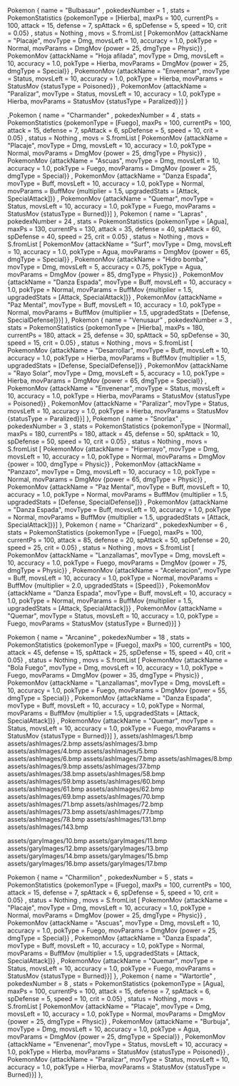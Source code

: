 Pokemon {
    name = "Bulbasaur"
  , pokedexNumber = 1
  , stats = PokemonStatistics {pokemonType = [Hierba], maxPs = 100, currentPs = 100, attack = 15, defense = 7, spAttack = 6, spDefense = 5, speed = 10, crit = 0.05}
  , status = Nothing
  , movs = S.fromList [
    PokemonMov {attackName = "Placaje", movType = Dmg, movsLeft = 10, accuracy = 1.0, pokType = Normal, movParams = DmgMov {power = 25, dmgType = Physic}}
  , PokemonMov {attackName = "Hoja afilada", movType = Dmg, movsLeft = 10, accuracy = 1.0, pokType = Hierba, movParams = DmgMov {power = 25, dmgType = Special}}
  , PokemonMov {attackName = "Envenenar", movType = Status, movsLeft = 10, accuracy = 1.0, pokType = Hierba, movParams = StatusMov {statusType = Poisoned}}
  , PokemonMov {attackName = "Paralizar", movType = Status, movsLeft = 10, accuracy = 1.0, pokType = Hierba, movParams = StatusMov {statusType = Paralized}}]
  }
  
  ,Pokemon {
    name = "Charmander"
  , pokedexNumber = 4
  , stats = PokemonStatistics {pokemonType = [Fuego], maxPs = 100, currentPs = 100, attack = 15, defense = 7, spAttack = 6, spDefense = 5, speed = 10, crit = 0.05}
  , status = Nothing
  , movs = S.fromList [
    PokemonMov {attackName = "Placaje", movType = Dmg, movsLeft = 10, accuracy = 1.0, pokType = Normal, movParams = DmgMov {power = 25, dmgType = Physic}}
  , PokemonMov {attackName = "Ascuas", movType = Dmg, movsLeft = 10, accuracy = 1.0, pokType = Fuego, movParams = DmgMov {power = 25, dmgType = Special}}
  , PokemonMov {attackName = "Danza Espada", movType = Buff, movsLeft = 10, accuracy = 1.0, pokType = Normal, movParams = BuffMov {multiplier = 1.5, upgradedStats = [Attack, SpecialAttack]}}
  , PokemonMov {attackName = "Quemar", movType = Status, movsLeft = 10, accuracy = 1.0, pokType = Fuego, movParams = StatusMov {statusType = Burned}}]
  },
  Pokemon {
    name = "Lapras"
  , pokedexNumber = 24
  , stats = PokemonStatistics {pokemonType = [Agua], maxPs = 130, currentPs = 130, attack = 35, defense = 40, spAttack = 60, spDefense = 40, speed = 25, crit = 0.05}
  , status = Nothing
  , movs = S.fromList [
    PokemonMov {attackName = "Surf", movType = Dmg, movsLeft = 10, accuracy = 1.0, pokType = Agua, movParams = DmgMov {power = 65, dmgType = Special}}
  , PokemonMov {attackName = "Hidro bomba", movType = Dmg, movsLeft = 5, accuracy = 0.75, pokType = Agua, movParams = DmgMov {power = 85, dmgType = Physic}}
  , PokemonMov {attackName = "Danza Espada", movType = Buff, movsLeft = 10, accuracy = 1.0, pokType = Normal, movParams = BuffMov {multiplier = 1.5, upgradedStats = [Attack, SpecialAttack]}}
  , PokemonMov {attackName = "Paz Mental", movType = Buff, movsLeft = 10, accuracy = 1.0, pokType = Normal, movParams = BuffMov {multiplier = 1.5, upgradedStats = [Defense, SpecialDefense]}}]
  },
  Pokemon {
    name = "Venusaur"
  , pokedexNumber = 3
  , stats = PokemonStatistics {pokemonType = [Hierba], maxPs = 180, currentPs = 180, attack = 25, defense = 30, spAttack = 50, spDefense = 30, speed = 15, crit = 0.05}
  , status = Nothing
  , movs = S.fromList [
    PokemonMov {attackName = "Desarrollar", movType = Buff, movsLeft = 10, accuracy = 1.0, pokType = Hierba, movParams = BuffMov {multiplier = 1.5, upgradedStats = [Defense, SpecialDefense]}}
  , PokemonMov {attackName = "Rayo Solar", movType = Dmg, movsLeft = 5, accuracy = 1.0, pokType = Hierba, movParams = DmgMov {power = 65, dmgType = Special}}
  , PokemonMov {attackName = "Envenenar", movType = Status, movsLeft = 10, accuracy = 1.0, pokType = Hierba, movParams = StatusMov {statusType = Poisoned}}
  , PokemonMov {attackName = "Paralizar", movType = Status, movsLeft = 10, accuracy = 1.0, pokType = Hierba, movParams = StatusMov {statusType = Paralized}}]
  },
  Pokemon {
    name = "Snorlax"
  , pokedexNumber = 3
  , stats = PokemonStatistics {pokemonType = [Normal], maxPs = 180, currentPs = 180, attack = 45, defense = 50, spAttack = 10, spDefense = 50, speed = 10, crit = 0.05}
  , status = Nothing
  , movs = S.fromList [
    PokemonMov {attackName = "Hiperrayo", movType = Dmg, movsLeft = 10, accuracy = 1.0, pokType = Normal, movParams = DmgMov {power = 100, dmgType = Physic}}
  , PokemonMov {attackName = "Panzazo", movType = Dmg, movsLeft = 10, accuracy = 1.0, pokType = Normal, movParams = DmgMov {power = 65, dmgType = Physic}}
  , PokemonMov {attackName = "Paz Mental", movType = Buff, movsLeft = 10, accuracy = 1.0, pokType = Normal, movParams = BuffMov {multiplier = 1.5, upgradedStats = [Defense, SpecialDefense]}}
  , PokemonMov {attackName = "Danza Espada", movType = Buff, movsLeft = 10, accuracy = 1.0, pokType = Normal, movParams = BuffMov {multiplier = 1.5, upgradedStats = [Attack, SpecialAttack]}}]
  },
  Pokemon {
    name = "Charizard"
  , pokedexNumber = 6
  , stats = PokemonStatistics {pokemonType = [Fuego], maxPs = 100, currentPs = 100, attack = 85, defense = 20, spAttack = 50, spDefense = 20, speed = 25, crit = 0.05}
  , status = Nothing
  , movs = S.fromList [
    PokemonMov {attackName = "Lanzallamas", movType = Dmg, movsLeft = 10, accuracy = 1.0, pokType = Fuego, movParams = DmgMov {power = 75, dmgType = Physic}}
  , PokemonMov {attackName = "Aceleracion", movType = Buff, movsLeft = 10, accuracy = 1.0, pokType = Normal, movParams = BuffMov {multiplier = 2.0, upgradedStats = [Speed]}}
  , PokemonMov {attackName = "Danza Espada", movType = Buff, movsLeft = 10, accuracy = 1.0, pokType = Normal, movParams = BuffMov {multiplier = 1.5, upgradedStats = [Attack, SpecialAttack]}}
  , PokemonMov {attackName = "Quemar", movType = Status, movsLeft = 10, accuracy = 1.0, pokType = Fuego, movParams = StatusMov {statusType = Burned}}]
  }

  Pokemon {
    name = "Arcanine"
  , pokedexNumber = 18
  , stats = PokemonStatistics {pokemonType = [Fuego], maxPs = 100, currentPs = 100, attack = 45, defense = 15, spAttack = 25, spDefense = 15, speed = 40, crit = 0.05}
  , status = Nothing
  , movs = S.fromList [
    PokemonMov {attackName = "Bola Fuego", movType = Dmg, movsLeft = 10, accuracy = 1.0, pokType = Fuego, movParams = DmgMov {power = 35, dmgType = Physic}}
  , PokemonMov {attackName = "Lanzallamas", movType = Dmg, movsLeft = 10, accuracy = 1.0, pokType = Fuego, movParams = DmgMov {power = 55, dmgType = Special}}
  , PokemonMov {attackName = "Danza Espada", movType = Buff, movsLeft = 10, accuracy = 1.0, pokType = Normal, movParams = BuffMov {multiplier = 1.5, upgradedStats = [Attack, SpecialAttack]}}
  , PokemonMov {attackName = "Quemar", movType = Status, movsLeft = 10, accuracy = 1.0, pokType = Fuego, movParams = StatusMov {statusType = Burned}}]
  },
assets/ashImages/1.bmp
assets/ashImages/2.bmp
assets/ashImages/3.bmp
assets/ashImages/4.bmp
assets/ashImages/5.bmp
assets/ashImages/6.bmp
assets/ashImages/7.bmp
assets/ashImages/8.bmp
assets/ashImages/9.bmp
assets/ashImages/37.bmp
assets/ashImages/38.bmp
assets/ashImages/58.bmp
assets/ashImages/59.bmp
assets/ashImages/60.bmp
assets/ashImages/61.bmp
assets/ashImages/62.bmp
assets/ashImages/69.bmp
assets/ashImages/70.bmp
assets/ashImages/71.bmp
assets/ashImages/72.bmp
assets/ashImages/73.bmp
assets/ashImages/77.bmp
assets/ashImages/78.bmp
assets/ashImages/131.bmp
assets/ashImages/143.bmp

  assets/garyImages/10.bmp
assets/garyImages/11.bmp
assets/garyImages/12.bmp
assets/garyImages/13.bmp
assets/garyImages/14.bmp
assets/garyImages/15.bmp
assets/garyImages/16.bmp
assets/garyImages/17.bmp

Pokemon {
    name = "Charmilion"
  , pokedexNumber = 5
  , stats = PokemonStatistics {pokemonType = [Fuego], maxPs = 100, currentPs = 100, attack = 15, defense = 7, spAttack = 6, spDefense = 5, speed = 10, crit = 0.05}
  , status = Nothing
  , movs = S.fromList [
    PokemonMov {attackName = "Placaje", movType = Dmg, movsLeft = 10, accuracy = 1.0, pokType = Normal, movParams = DmgMov {power = 25, dmgType = Physic}}
  , PokemonMov {attackName = "Ascuas", movType = Dmg, movsLeft = 10, accuracy = 1.0, pokType = Fuego, movParams = DmgMov {power = 25, dmgType = Special}}
  , PokemonMov {attackName = "Danza Espada", movType = Buff, movsLeft = 10, accuracy = 1.0, pokType = Normal, movParams = BuffMov {multiplier = 1.5, upgradedStats = [Attack, SpecialAttack]}}
  , PokemonMov {attackName = "Quemar", movType = Status, movsLeft = 10, accuracy = 1.0, pokType = Fuego, movParams = StatusMov {statusType = Burned}}]
  },
,Pokemon {
    name = "Wartortle"
  , pokedexNumber = 8
  , stats = PokemonStatistics {pokemonType = [Agua], maxPs = 100, currentPs = 100, attack = 15, defense = 7, spAttack = 6, spDefense = 5, speed = 10, crit = 0.05}
  , status = Nothing
  , movs = S.fromList [
    PokemonMov {attackName = "Placaje", movType = Dmg, movsLeft = 10, accuracy = 1.0, pokType = Normal, movParams = DmgMov {power = 25, dmgType = Physic}}
  , PokemonMov {attackName = "Burbuja", movType = Dmg, movsLeft = 10, accuracy = 1.0, pokType = Agua, movParams = DmgMov {power = 25, dmgType = Special}}
  , PokemonMov {attackName = "Envenenar", movType = Status, movsLeft = 10, accuracy = 1.0, pokType = Hierba, movParams = StatusMov {statusType = Poisoned}}
  , PokemonMov {attackName = "Paralizar", movType = Status, movsLeft = 10, accuracy = 1.0, pokType = Hierba, movParams = StatusMov {statusType = Burned}}]
  },